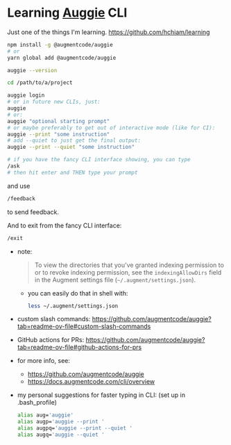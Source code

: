 # Learning [Auggie](https://github.com/augmentcode/auggie) CLI

Just one of the things I'm learning. <https://github.com/hchiam/learning>

```sh
npm install -g @augmentcode/auggie
# or
yarn global add @augmentcode/auggie

auggie --version

cd /path/to/a/project

auggie login
# or in future new CLIs, just:
auggie
# or:
auggie "optional starting prompt"
# or maybe preferably to get out of interactive mode (like for CI):
auggie --print "some instruction"
# add --quiet to just get the final output:
auggie --print --quiet "some instruction"
```

```sh
# if you have the fancy CLI interface showing, you can type
/ask
# then hit enter and THEN type your prompt
```

and use

```sh
/feedback
```

to send feedback.

And to exit from the fancy CLI interface:

```sh
/exit
```

- note:
  > To view the directories that you've granted indexing permission to or
    to revoke indexing permission, see the `indexingAllowDirs` field in the
     Augment settings file (`~/.augment/settings.json`).
  - you can easily do that in shell with:

    ```sh
    less ~/.augment/settings.json
    ```

- custom slash commands:
<https://github.com/augmentcode/auggie?tab=readme-ov-file#custom-slash-commands>

- GitHub actions for PRs:
<https://github.com/augmentcode/auggie?tab=readme-ov-file#github-actions-for-prs>

- for more info, see:
  - <https://github.com/augmentcode/auggie>
  - <https://docs.augmentcode.com/cli/overview>

- my personal suggestions for faster typing in CLI: (set up in .bash_profile)

  ```sh
  alias aug='auggie'
  alias augp='auggie --print '
  alias augpq='auggie --print --quiet '
  alias augq='auggie --quiet '
  ```
